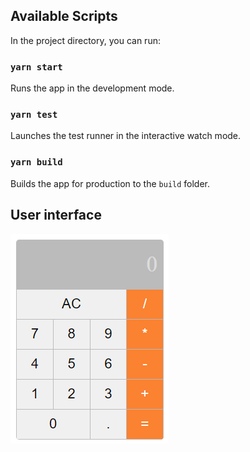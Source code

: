 ## Available Scripts

In the project directory, you can run:

### `yarn start`
Runs the app in the development mode.<br />

### `yarn test`
Launches the test runner in the interactive watch mode.<br />

### `yarn build`
Builds the app for production to the `build` folder.<br />

## User interface
![task-manager](https://github.com/luucasmorato/calculator-reactjs/blob/master/public/front.png)
